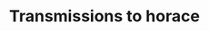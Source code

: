 ---
title: Transmissions to horace
label: Sonic Enemy
band:
    - John Darnielle
songs:
    - Going to Cleveland
    - Early Spring
    - Historiography
    - No, I Can't
    - Alpha Desperation March
    - Going to Monaco
    - Star Dusting
    - Teenage World
    - Going to Santiago
    - Sail On
---